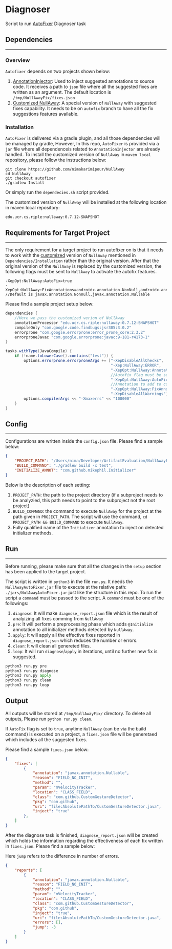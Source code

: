 # Diagnoser
Script to run [AutoFixer](https://github.com/nimakarimipour/NullAwayAutoFixer) Diagnoser task

## Dependencies
---
### Overview
`Autofixer` depends on two projects shown below:
1. [AnnotationInjector](https://github.com/nimakarimipour/AnnotationInjector): Used to inject suggested annotations to source code. It receives a path to `json` file where all the suggested fixes are written as an argument. The default location is `/tmp/NullAwayFix/fixes.json`
2. [Customized NullAway](https://github.com/nimakarimipour/NullAway): A special version of `NullAway` with suggested fixes capability. It needs to be on `autofix` branch to have all the fix suggestions features available.

### Installation
`AutoFixer` is delivered via a gradle plugin, and all those dependencies will be managed by gradle, However, In this repo, `AutoFixer` is provided via a `jar` file where all dependenceis related to `AnnotationInjector` are already handled. 
To install the customized version of `NullAway` in `maven local` repository, please follow the instructions below:
```
git clone https://github.com/nimakarimipour/NullAway
cd NullAway
git checkout autofixer
./gradlew Install
```
Or simply run the `dependecies.sh` script provided.

The customized version of `NullAway` will be installed at the following location in maven local repository:
```
edu.ucr.cs.riple:nullaway:0.7.12-SNAPSHOT
```


## Requirements for Target Project
---
The only requirement for a target project to run autofixer on is that it needs to work with the [customized](https://github.com/nimakarimipour/NullAway) version of `NullAway` mentioned in `Dependencies/Installation` rather than the original version.
After that the original version of the `NullAway` is replaced by the customized version, the following flags must be sent to `NullAway` to activate the autofix features.
```
-XepOpt:NullAway:AutoFix=true
-XepOpt:NullAway:FixAnnotations=androidx.annotation.NonNull,androidx.annotation.Nullable
//Default is javax.annotation.Nonnull,javax.annotation.Nullable
```

Please find a sample project setup below:
```java
dependencies {
    //Here we pass the customized verion of NullAway
    annotationProcessor "edu.ucr.cs.riple:nullaway:0.7.12-SNAPSHOT"
    compileOnly "com.google.code.findbugs:jsr305:3.0.2"
    errorprone "com.google.errorprone:error_prone_core:2.3.2"
    errorproneJavac "com.google.errorprone:javac:9+181-r4173-1"
}

tasks.withType(JavaCompile) {
    if (!name.toLowerCase().contains("test")) {
        options.errorprone.errorproneArgs += ["-XepDisableAllChecks",
                                              "-Xep:NullAway:ERROR",
                                              "-XepOpt:NullAway:AnnotatedPackages=",
                                              //Autofix flag must be set to true
                                              "-XepOpt:NullAway:AutoFix=true",
                                              //Annotation to add to code [@Nonnull,@Nullable]
                                              "-XepOpt:NullAway:FixAnnotations=androidx.annotation.NonNull,androidx.annotation.Nullable",
                                              "-XepDisableAllWarnings"]
        options.compilerArgs << "-Xmaxerrs" << "100000"
    }
}
```

## Config
---
Configurations are written inside the `config.json` file. Please find a sample below:
```json
{
    "PROJECT_PATH": "/Users/nima/Developer/ArtifactEvaluation/NullAwayFixer/Projects/PhotoView",
    "BUILD_COMMAND": "./gradlew build -x test",
    "INITIALIZE_ANNOT": "com.github.mikephil.Initializer"
}
```
Below is the description of each setting:
1. `PROJECT_PATH`: the path to the project directory (if a subproject needs to be analyzied, this path needs to point to the subproject not the root project)
2. `BUILD_COMMAND`: the command to execute `NullAway` for the project at the path given in `PROJECT_PATH`. The script will use the command, `cd PROJECT_PATH && BUILD_COMMAND` to execute `NullAway`.
4. Fully qualified name of the `Initializer` annotation to inject on detected initializer methods.
## Run
---
Before running, please make sure that all the changes in the `setup` section has been applied to the target project.

The script is written in `python3` in the file `run.py`. It needs the `NullAwayAutoFixer.jar` file to execute at the relative path: `./jars/NulAwayAutoFixer.jar` just like the structure in this repo.
To run the script a `command` must be passed to the script. A `command` must be one of the followings:
1. `diagnose`: It will make `diagnose_report.json` file which is the result of analyizing all fixes comming from `NullAway`
2. `pre`: It will perform a preprocessing phase which adds `@Initialize` annotation to all initializer methods detected by `NullAway`.
3. `apply`: It will apply all the effective fixes reported in `diagnose_report.json` which reduces the number or errors.
4. `clean`: It will clean all genereted files.
5. `loop`: It will run `diagnose`/`apply` in iterations, until no further new fix is suggested.

```python
python3 run.py pre
python3 run.py diagnose
python3 run.py apply
python3 run.py clean
python3 run.py loop
```

## Output

All outputs will be stored at `/tmp/NullAwayFix/` directory. To delete all outputs, Please run `python run.py clean`.

If `AutoFix` flag is set to `true`, anytime `NullAway` (can be via the build command) is executed on a project, a `fixes.json` file will be generetaed which includes all the suggested fixes.

Please find a sample `fixes.json` below:
```json
{
    "fixes": [
        {
            "annotation": "javax.annotation.Nullable",
            "reason": "FIELD_NO_INIT",
            "method": "",
            "param": "mVelocityTracker",
            "location": "CLASS_FIELD",
            "class": "com.github.CustomGestureDetector",
            "pkg": "com.github",
            "uri": "file:AbsolutePathTo/CustomGestureDetector.java",
            "inject": "true"
        },
    ]
}
```

After the diagnose task is finished, `diagnose_report.json` will be created which holds the information regarding the effectiveness of each fix written in `fixes.json`. Please find a sample below:

Here `jump` refers to the difference in number of errors.
```json
{
    "reports": [
        {
            "annotation": "javax.annotation.Nullable",
            "reason": "FIELD_NO_INIT",
            "method": "",
            "param": "mVelocityTracker",
            "location": "CLASS_FIELD",
            "class": "com.github.CustomGestureDetector",
            "pkg": "com.github",
            "inject": "true",
            "uri": "file:AbsolutePathTo/CustomGestureDetector.java",
            "errors": [],
            "jump": -3
        }
    ]
}
```